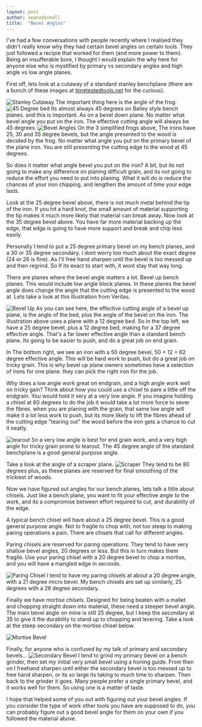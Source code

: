 ```yaml
---
layout: post
author: seanodonnell
title:  "Bevel Angles"
---
```


I've had a few conversations with people recently where I realised they didn't really know why they had certain bevel angles on certain tools. They just followed a recipie that worked for them (and more power to them). Being an insufferable bore, I thought I would explain the why here for anyone else who is mystified by primary vs secondary angles and high angle vs low angle planes.

First off, lets look at a cutaway of a standard stanley benchplane (there are a bunch of these images at [timetestedtools.net](https://www.timetestedtools.net/2016/02/06/cut-away-views/) for the curious).

![Stanley Cutaway](/assets/images/bevel/cutaway.jpg)
The important thing here is the angle of the frog.
![45 Degree bed](/assets/images/bevel/2standardfrog.jpg)
Its almost always 45 degrees on Bailey style bench planes. and this is important. As on a bevel down plane. No matter what bevel angle you put on the iron. The effective cutting angle will always be 45 degrees.
![Bevel Angles](/assets/images/bevel/bevels.png)
On the 3 simplified frogs above, The irons have 25, 30 and 35 degree bevels, but the angle presented to the wood is decided by the frog. No matter what angle you put on the primary bevel of the plane iron. You are still presenting the cutting edge to the wood at 45 degrees. 

So does it matter what angle bevel you put on the iron? A bit, but its not going to make any difference on planing difficult grain, and its not going to reduce the effort you need to put into planing. What it will do is reduce the chances of your iron chipping, and lengthen the amount of time your edge lasts.

Look at the 25 degree bevel above, there is not much metal behind the tip of the iron. If you hit a hard knot, the small amount of material supporting the tip makes it much more likely that material can break away. Now look at the 35 degree bevel above. You have far more material backing up the edge, that edge is going to have more support and break and chip less easily.

Personally I tend to put a 25 degree primary bevel on my bench planes, and a 30 or 35 degree secondary. I dont worry too much about the exact degree (24 or 26 is fine). As I'll free hand sharpen until the bevel is too messed up and then regrind. So if its exact to start with, it wont stay that way long.

There are planes where the bevel angle matters a lot. Bevel up bench planes. This would include low angle block planes. In these planes the bevel angle does change the angle that the cutting edge is presented to the wood at. Lets take a look at this illustration from Veritas.

![Bevel Up](/assets/images/bevel/bevelup.gif)
As you can see here, the effective cutting angle of a bevel up plane, is the angle of the bed, plus the angle of the bevel on the iron. The illustration above uses a plane with a 12 degree bed. So in the top left, we have a 25 degree bevel, plus a 12 degree bed, making
for a 37 degree effective angle. That's a far lower effective angle than a standard bench plane. Its going to be easier to push, and do a great job on end grain.

In The bottom right, we see an iron with a 50 degree bevel, 50 + 12 = 62 degree effective angle. This will be hard work to push, but do a great job on tricky grain. This is why bevel up plane owners sometimes have a selection of irons for one plane. they can pick the right iron for the job.

Why does a low angle work great on endgrain, and a high angle work well on tricky gain?
Think about how you could use a chisel to pare a little off the endgrain. You would hold it very at a very low angle. If you imagine holding a chisel at 60 degrees to do the job it would take a lot more force to sever the fibres. when you are planing with the grain, 
that same low angle will make it a lot less work to push, but its more likely to lift the fibres ahead of the cutting edge "tearing out" the wood before the iron gets a chance to cut it neatly. 

![tearout](/assets/images/bevel/tearout.png)
So a very low angle is best for end grain work, and a very high angle for tricky grain prone to tearout. The 45 degree angle of the standard benchplane is a good general purpose angle.

Take a look at the angle of a scraper plane.
![Scraper](/assets/images/bevel/scraper.jpg)
They tend to be 80 degrees plus, as these planes are reserved for final smoothing of the trickiest of woods.

Now we have figured out angles for our bench planes, lets talk a little about chisels. Just like a bench plane, you want to fit your effective angle to the work, and its a compromise between effort required to cut, and durability of the edge.

A typical bench chisel will have about a 25 degree bevel. This is a good general purpose angle. Not to fragile to chop with, not too steep to making paring operations a pain. There are chisels that call for different angles.

Paring chisels are reserved for paring operations. They tend to have very shallow bevel angles, 20 degrees or less. But this in turn makes them fragile. Use your paring chisel with a 20 degree bevel to chop a mortise, and you will have a mangled edge in seconds.

![Paring Chisel](/assets/images/bevel/paring.jpg)
I tend to have my paring chisels at about a 20 degree angle, with a 21 degree micro bevel.
My bench chisels are set up similarly, 25 degrees with a 26 degree secondary.

Finally we have mortise chisels. Designed for being beaten with a mallet and chopping straight down into material, these need a steeper bevel angle. The main bevel angle on mine is still 25 degree, but I keep the secondary at 35 to give it the durability to stand up to chopping and levering. Take a look at the steep secondary on the mortise chisel below.

![Mortise Bevel](/assets/images/bevel/mortise.jpg)

Finally, for anyone who is confused by my talk of primary and secondary bevels...
![Secondary Bevel](/assets/images/bevel/secondary.jpg)
I tend to grind my primary bevel on a bench grinder, then set my initial very small bevel using a honing guide. From then on I freehand sharpen until either the secondary bevel is too messed up to free hand sharpen, or its so large its taking to much time to sharpen. Then back to the grinder it goes. Many people prefer a single primary bevel, and it works well for them. So using one is a matter of taste.

I hope that helped some of you out with figuring out your bevel angles. If you consider the type of work other tools you have are supposed to do, you can probably figure out a good bevel angle for them on your own if you followed the material above.

